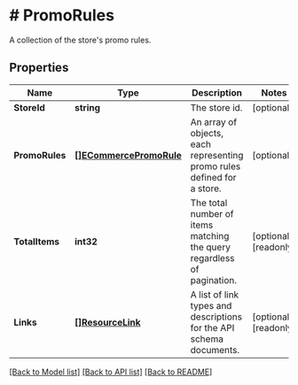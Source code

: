 # # PromoRules
A collection of the store&#39;s promo rules.

## Properties 


Name | Type | Description | Notes
------------ | ------------- | ------------- | -------------
**StoreId**| **string** | The store id.  | [optional]
**PromoRules**| [**[]ECommercePromoRule**](ECommercePromoRule.md) | An array of objects, each representing promo rules defined for a store.  | [optional]
**TotalItems**| **int32** | The total number of items matching the query regardless of pagination.  | [optional] [readonly]
**Links**| [**[]ResourceLink**](ResourceLink.md) | A list of link types and descriptions for the API schema documents.  | [optional] [readonly]


[[Back to Model list]](../../README.md#models) [[Back to API list]](../../README.md#endpoints) [[Back to README]](../../README.md)

